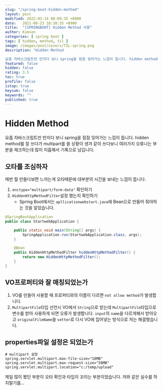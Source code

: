 ```yaml
---
slug: "/spring-boot-hidden-method"
layout: post
modified: 2022-03-14 00:09:35 +0900
date:   2021-08-23 18:38:35 +0900
title:  "[SPRINGBOOT] Hidden Method 사용"
author: Kimson
categories: [ spring boot ]
tags: [ hidden, method, til ]
image: /images/post/covers/TIL-spring.png
description: "Hidden Method

요즘 자바스크립트만 만지다 보니 spring을 점점 잊어가는 느낌이 듭니다. hidden method를 잘 쓰다가 multipart를 쓸 상황이 생겨 같이 쓰다보니 여러가지 오류나는 부분을 체크하는데 많이 미흡해서 기록으로 남깁니다."
featured: false
hidden: false
rating: 3.5
toc: true
profile: false
istop: true
keysum: false
keywords: ""
published: true
---
```


# Hidden Method

요즘 자바스크립트만 만지다 보니 spring을 점점 잊어가는 느낌이 듭니다. hidden method를 잘 쓰다가 multipart를 쓸 상황이 생겨 같이 쓰다보니 여러가지 오류나는 부분을 체크하는데 많이 미흡해서 기록으로 남깁니다.

## 오타를 조심하자

매번 뭘 만들다보면 느끼는게 오타때문에 대부분의 시간을 보내는 느낌이 듭니다.

1. `enctype="multipart/form-data"` 확인하기
2. `HiddenHttpMethodFilter`설정 했는지 확인하기
    - Spring Boot에서는 `apllicationwebstart.java`에 Bean으로 만들어 줘야하는 것을 알았습니다.

```java
@SpringBootApplication
public class StartwebApplication {

	public static void main(String[] args) {
		SpringApplication.run(StartwebApplication.class, args);
	}

	@Bean
	public HiddenHttpMethodFilter hiddenHttpMethodFilter() {
		return new HiddenHttpMethodFilter();
	}
}
```

## VO프로퍼티와 잘 매칭되었는가

1. VO를 만들어 사용할 때 프로퍼티와의 이름이 다르면 `not allow method`가 발생합니다.
2. `MultipartFile`타입 선언시 VO에서 `String`으로 받는데 `MultipartFile`타입으로 변수를 받아 사용하게 되면 오류가 발생합니다. `input`의 `name`을 다르게해서 받아오고 `originalFileName`을 `setter`로 다시 VO에 집어넣는 방식으로 저는 해결했습니다.

## properties파일 설정은 되었는가

```properties
# multipart 설정
spring.servlet.multipart.max-file-size="10MB"
spring.servlet.multipart.max-request-size="50MB"
spring.servlet.multipart.location="c:/temp/upload"
```

제일 많이 봤던 부분이 오타 확인과 타입이 꼬이는 부분이었습니다. 저와 같은 실수를 하지말기를...